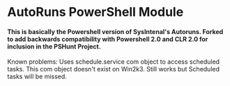 AutoRuns PowerShell Module
==========================

#### This is basically the Powershell version of SysIntenal's Autoruns.  Forked to add backwards compatibility with Powershell 2.0 and CLR 2.0 for inclusion in the PSHunt Project.
  
Known problems: Uses schedule.service com object to access scheduled tasks.  This com object doesn't exist on Win2k3.  Still works but Scheduled tasks will be missed.